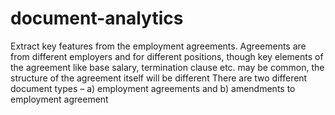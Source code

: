 # document-analytics
Extract key features from the employment agreements.
Agreements are from different employers and for different positions, though key elements of the agreement like base salary, termination clause etc. may be common, the structure of the agreement itself will be different 
There are two different document types – a) employment agreements and b) amendments to employment agreement 
